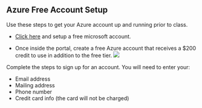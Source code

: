 ## Azure Free Account Setup

Use these steps to get your Azure account up and running prior to class.

- [Click here](https://azure.microsoft.com/en-us/free/search/?&ef_id=EAIaIQobChMIg5P269u_5gIVjJ-zCh2qAgjCEAAYASABEgI_sPD_BwE:G:s&OCID=AID2000128_SEM_Rp5NDjdF&MarinID=Rp5NDjdF_287547216148_create%20azure%20account_e_c_TAwBQrMX_44568976297_aud-394034018570:kwd-310735070824&lnkd=Google_Azure_Brand&dclid=CN2u4-7bv-YCFQ1QwQod8Z0NaQ) and setup a free microsoft account.

- Once inside the portal, create a free Azure account that receives a $200 credit to use in addition to the free tier.
![](../../Images/azure_signup/azure_free_trial.png)

Complete the steps to sign up for an account. You will need to enter your:
- Email address
- Mailing address
- Phone number
- Credit card info (the card will not be charged)